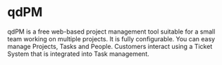 # qdPM
qdPM is a free web-based project management tool suitable for a small team working on multiple projects. It is fully configurable. You can easy manage Projects, Tasks and People. Customers interact using a Ticket System that is integrated into Task management.
